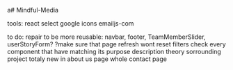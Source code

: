 a# Mindful-Media

tools:
react select
google icons
emailjs-com

to do:
repair to be more reusable: navbar, footer, TeamMemberSlider, userStoryForm?
?make sure that page refresh wont reset filters
check every component that have matching its purpose description
theory sorrounding project totaly new in about us page
whole contact page
